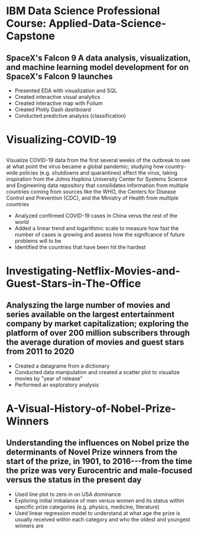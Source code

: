 # IBM Data Science Professional Course: Applied-Data-Science-Capstone

## SpaceX's Falcon 9 A data analysis, visualization, and machine learning model development for on SpaceX's Falcon 9 launches

- Presented EDA with visualization and SQL
- Created interactive visual analytics
- Created interactive map with Folium
- Created Plotly Dash dashboard
- Conducted predictive analysis (classification)

# Visualizing-COVID-19

##
Visualize COVID-19 data from the first several weeks of the outbreak to see at what point the virus became a global pandemic; studying how country-wide policies (e.g. shutdowns and quarantines) affect the virus, taking inspiration from the Johns Hopkins University Center for Systems Science and Engineering data repository that consilidates information from multiple countries coming from sources like the WHO, the Centers for Disease Control and Prevention (CDC), and the Ministry of Health from multiple countries

- Analyzed confirmed COVID-19 cases in China verus the rest of the world
- Added a linear trend and logarithmic scale to measure how fast the number of cases is growing and assess how the signifcance of future problems will to be
- Identified the countries that have been hit the hardest

# Investigating-Netflix-Movies-and-Guest-Stars-in-The-Office

## Analyszing the large number of movies and series available on the largest entertainment company by market capitalization; exploring the platform of over 200 million subscribers through the average duration of movies and guest stars from  2011 to 2020

- Created a datagrame from a dictionary
- Conducted data manipulation and created a scatter plot to visualize movies by "year of release"
- Performed an exploratory analysis

# A-Visual-History-of-Nobel-Prize-Winners

## Understanding the influences on Nobel prize the determinants of Novel Prize winners from the start of the prize, in 1901, to 2016---from the time the prize was very Eurocentric and male-focused versus the status in the present day

- Used line plot to zero in on USA dominance
- Exploring initial imbalance of men versus women and its status within specific prize categories (e.g. physics, medicine, literature)
- Used linear regression model to understand at what age the prize is usually received within each category and who the oldest and youngest winners are
